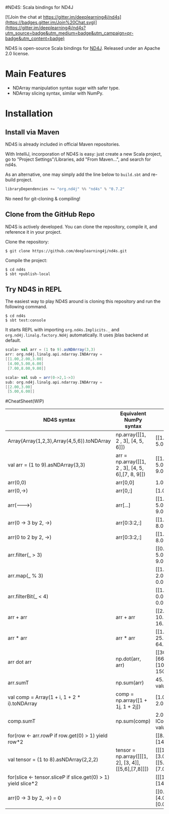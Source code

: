 #ND4S: Scala bindings for ND4J

[![Join the chat at https://gitter.im/deeplearning4j/nd4s](https://badges.gitter.im/Join%20Chat.svg)](https://gitter.im/deeplearning4j/nd4s?utm_source=badge&utm_medium=badge&utm_campaign=pr-badge&utm_content=badge)

ND4S is open-source Scala bindings for [ND4J](https://github.com/deeplearning4j/nd4j). Released under an Apache 2.0 license. 

# Main Features
* NDArray manipulation syntax sugar with safer type.
* NDArray slicing syntax, similar with NumPy.

# Installation

## Install via Maven
ND4S is already included in official Maven repositories.

With IntelliJ, incorporation of ND4S is easy: just create a new Scala project, go to "Project Settings"/Libraries, add "From Maven...", and search for nd4s.

As an alternative, one may simply add the line below to `build.sbt` and re-build project.

```scala
libraryDependencies += "org.nd4j" %% "nd4s" % "0.7.2"
```

No need for git-cloning & compiling!

## Clone from the GitHub Repo
ND4S is actively developed. You can clone the repository, compile it, and reference it in your project.

Clone the repository:

```
$ git clone https://github.com/deeplearning4j/nd4s.git
```

Compile the project:

```
$ cd nd4s
$ sbt +publish-local
```

## Try ND4S in REPL
The easiest way to play ND4S around is cloning this repository and run the following command.

```
$ cd nd4s
$ sbt test:console
```

It starts REPL with importing `org.nd4s.Implicits._` and `org.nd4j.linalg.factory.Nd4j` automatically. It uses jblas backend at default.

```scala
scala> val arr = (1 to 9).asNDArray(3,3) 
arr: org.nd4j.linalg.api.ndarray.INDArray =
[[1.00,2.00,3.00]
 [4.00,5.00,6.00]
 [7.00,8.00,9.00]]

scala> val sub = arr(0->2,1->3)
sub: org.nd4j.linalg.api.ndarray.INDArray =
[[2.00,3.00]
 [5.00,6.00]]
```

#CheatSheet(WIP)

| ND4S syntax                                | Equivalent NumPy syntax                     | Result                                                         |
|--------------------------------------------|---------------------------------------------|----------------------------------------------------------------|
| Array(Array(1,2,3),Array(4,5,6)).toNDArray | np.array([[1, 2 , 3], [4, 5, 6]])           | [[1.0, 2.0, 3.0]  [4.0, 5.0, 6.0]]                             |
| val arr = (1 to 9).asNDArray(3,3)          | arr = np.array([[1, 2 , 3], [4, 5, 6],[7, 8, 9]]) | [[1.0, 2.0, 3.0]  [4.0, 5.0, 6.0] ,[7.0, 8.0, 9.0]]            |
| arr(0,0)                                   | arr[0,0]                                    | 1.0                                                            |
| arr(0,->)                                  | arr[0,:]                                    | [1.0, 2.0, 3.0]                                                |
| arr(--->)                                  | arr[...]                                    | [[1.0, 2.0, 3.0]   [4.0, 5.0, 6.0] ,[7.0, 8.0, 9.0]]           |
| arr(0 -> 3 by 2, ->)                       | arr[0:3:2,:]                                | [[1.0, 2.0, 3.0]  [7.0, 8.0, 9.0]]                             |
| arr(0 to 2 by 2, ->)                       | arr[0:3:2,:]                                | [[1.0, 2.0, 3.0] [7.0, 8.0, 9.0]]                              |
| arr.filter(_ > 3)                          |                                             | [[0.0, 0.0, 0.0]  [4.0, 5.0, 6.0] ,[7.0, 8.0, 9.0]]            |
| arr.map(_ % 3)                             |                                             | [[1.0, 2.0, 0.0] [1.0, 2.0, 0.0] ,[1.0, 2.0, 0.0]]             |
| arr.filterBit(_ < 4)                       |                                             | [[1.0, 1.0, 1.0] [0.0, 0.0, 0.0] ,[0.0, 0.0, 0.0]]             |
| arr + arr                                  | arr + arr                                   | [[2.0, 4.0, 6.0] [8.0, 10.0, 12.0] ,[14.0, 16.0, 18.0]]        |
| arr * arr                                  | arr * arr                                   | [[1.0, 4.0, 9.0] [16.0, 25.0, 36.0] ,[49.0, 64.0, 81.0]]       |
| arr dot arr                                | np.dot(arr, arr)                            | [[30.0, 36.0, 42.0] [66.0, 81.0, 96.0] ,[102.0, 126.0, 150.0]] |
| arr.sumT                                   | np.sum(arr)                                 | 45.0  //returns Double value                                   |
| val comp = Array(1 + i, 1 + 2 * i).toNDArray | comp = np.array([1 + 1j, 1 + 2j])           | [1.0 + 1.0i ,1.0 + 2.0i]                                       |
| comp.sumT                                  | np.sum(comp)                                | 2.0 + 3.0i //returns IComplexNumber value                      |
| for(row <- arr.rowP if row.get(0) > 1) yield row*2 |   | [[8.00,10.00,12.00] [14.00,16.00,18.00]] |
| val tensor = (1 to 8).asNDArray(2,2,2) | tensor = np.array([[[1, 2], [3, 4]],[[5,6],[7,8]]]) | [[[1.00,2.00] [3.00,4.00]] [[5.00,6.00] [7.00,8.00]]] |
| for(slice <- tensor.sliceP if slice.get(0) > 1) yield slice*2 |                           |[[[10.00,12.00][14.00,16.00]]] |
|arr(0 -> 3 by 2, ->) = 0                  |                                                | [[0.00,0.00,0.00] [4.00,5.00,6.00] [0.00,0.00,0.00]] |
